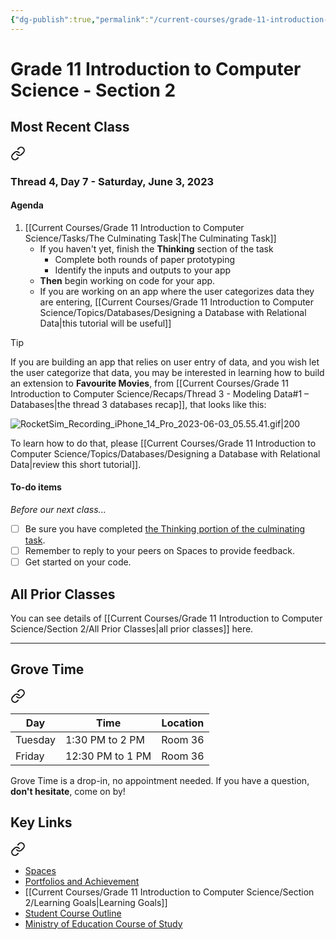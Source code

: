 ```yaml
---
{"dg-publish":true,"permalink":"/current-courses/grade-11-introduction-to-computer-science/section-2/home/","dgHomeLink":false}
---
```


# Grade 11 Introduction to Computer Science - Section 2
## Most Recent Class

<div class="transclusion internal-embed is-loaded"><a class="markdown-embed-link" href="/current-courses/grade-11-introduction-to-computer-science/section-2/thread-4/day-7/" aria-label="Open link"><svg xmlns="http://www.w3.org/2000/svg" width="24" height="24" viewBox="0 0 24 24" fill="none" stroke="currentColor" stroke-width="2" stroke-linecap="round" stroke-linejoin="round" class="svg-icon lucide-link"><path d="M10 13a5 5 0 0 0 7.54.54l3-3a5 5 0 0 0-7.07-7.07l-1.72 1.71"></path><path d="M14 11a5 5 0 0 0-7.54-.54l-3 3a5 5 0 0 0 7.07 7.07l1.71-1.71"></path></svg></a><div class="markdown-embed">




### Thread 4, Day 7 - Saturday, June 3, 2023

#### Agenda

1. [[Current Courses/Grade 11 Introduction to Computer Science/Tasks/The Culminating Task\|The Culminating Task]]
	- If you haven't yet, finish the **Thinking** section of the task
		- Complete both rounds of paper prototyping
		- Identify the inputs and outputs to your app
	- **Then** begin working on code for your app.
	- If you are working on an app where the user categorizes data they are entering, [[Current Courses/Grade 11 Introduction to Computer Science/Topics/Databases/Designing a Database with Relational Data\|this tutorial will be useful]]

> [!TIP]
> If you are building an app that relies on user entry of data, and you wish let the user categorize that data, you may be interested in learning how to build an extension to **Favourite Movies**, from [[Current Courses/Grade 11 Introduction to Computer Science/Recaps/Thread 3 - Modeling Data#1 – Databases\|the thread 3 databases recap]], that looks like this:
> 
> ![RocketSim_Recording_iPhone_14_Pro_2023-06-03_05.55.41.gif|200](/img/user/Attachments/RocketSim_Recording_iPhone_14_Pro_2023-06-03_05.55.41.gif)
> 
> To learn how to do that, please [[Current Courses/Grade 11 Introduction to Computer Science/Topics/Databases/Designing a Database with Relational Data\|review this short tutorial]].
	
#### To-do items
*Before our next class...*
- [ ] Be sure you have completed [the Thinking portion of the culminating task](https://drive.google.com/file/d/1FcuQ33zGVQgGnEi4tEz-kbtQWrdZOgp0/view?usp=share_link).
- [ ] Remember to reply to your peers on Spaces to provide feedback.
- [ ] Get started on your code. 

</div></div>

## All Prior Classes
You can see details of [[Current Courses/Grade 11 Introduction to Computer Science/Section 2/All Prior Classes\|all prior classes]] here.
___
## Grove Time

<div class="transclusion internal-embed is-loaded"><a class="markdown-embed-link" href="/current-courses/grove-time/" aria-label="Open link"><svg xmlns="http://www.w3.org/2000/svg" width="24" height="24" viewBox="0 0 24 24" fill="none" stroke="currentColor" stroke-width="2" stroke-linecap="round" stroke-linejoin="round" class="svg-icon lucide-link"><path d="M10 13a5 5 0 0 0 7.54.54l3-3a5 5 0 0 0-7.07-7.07l-1.72 1.71"></path><path d="M14 11a5 5 0 0 0-7.54-.54l-3 3a5 5 0 0 0 7.07 7.07l1.71-1.71"></path></svg></a><div class="markdown-embed">




Day|Time|Location
-|-|-
Tuesday|1:30 PM to 2 PM|Room 36
Friday|12:30 PM to 1 PM|Room 36

Grove Time is a drop-in, no appointment needed.
If you have a question, **don't hesitate**, come on by!

</div></div>

## Key Links

<div class="transclusion internal-embed is-loaded"><a class="markdown-embed-link" href="/current-courses/grade-11-introduction-to-computer-science/section-2/key-links/" aria-label="Open link"><svg xmlns="http://www.w3.org/2000/svg" width="24" height="24" viewBox="0 0 24 24" fill="none" stroke="currentColor" stroke-width="2" stroke-linecap="round" stroke-linejoin="round" class="svg-icon lucide-link"><path d="M10 13a5 5 0 0 0 7.54.54l3-3a5 5 0 0 0-7.07-7.07l-1.72 1.71"></path><path d="M14 11a5 5 0 0 0-7.54-.54l-3 3a5 5 0 0 0 7.07 7.07l1.71-1.71"></path></svg></a><div class="markdown-embed">




- [Spaces](https://ca.spacesedu.com/)
- [Portfolios and Achievement](https://www.russellgordon.ca/cs/learning-goals/introduction/)
- [[Current Courses/Grade 11 Introduction to Computer Science/Section 2/Learning Goals\|Learning Goals]]
- [Student Course Outline](https://tinyurl.com/lcscs22-g11-sco)
- [Ministry of Education Course of Study](https://tinyurl.com/lcscs22-g11-mcs)

</div></div>
